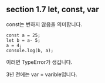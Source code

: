 ## section 1.7 let, const, var

const는 변하지 않음을 의미합니다.
```
const a = 25;
let b = a- 5;
a = 4;
console.log(b, a);
```
이러면 TypeError가 생깁니다.

3년 전에는 
var = varible입니다.